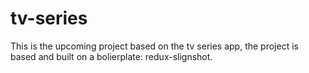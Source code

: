 # tv-series
This is the upcoming project based on the tv series app, the project is based and built on a bolierplate: redux-slignshot. 
